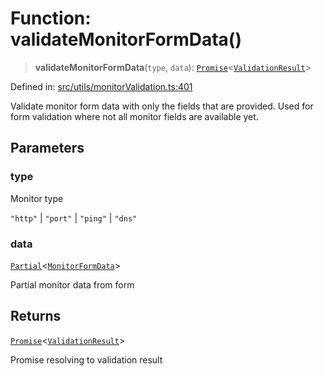 # Function: validateMonitorFormData()

> **validateMonitorFormData**(`type`, `data`): [`Promise`](https://developer.mozilla.org/docs/Web/JavaScript/Reference/Global_Objects/Promise)\<[`ValidationResult`](../../../../shared/types/validation/interfaces/ValidationResult.md)\>

Defined in: [src/utils/monitorValidation.ts:401](https://github.com/Nick2bad4u/Uptime-Watcher/blob/main/src/utils/monitorValidation.ts#L401)

Validate monitor form data with only the fields that are provided. Used for
form validation where not all monitor fields are available yet.

## Parameters

### type

Monitor type

`"http"` | `"port"` | `"ping"` | `"dns"`

### data

[`Partial`](https://www.typescriptlang.org/docs/handbook/utility-types.html#partialtype)\<[`MonitorFormData`](../../../types/monitorFormData/type-aliases/MonitorFormData.md)\>

Partial monitor data from form

## Returns

[`Promise`](https://developer.mozilla.org/docs/Web/JavaScript/Reference/Global_Objects/Promise)\<[`ValidationResult`](../../../../shared/types/validation/interfaces/ValidationResult.md)\>

Promise resolving to validation result
